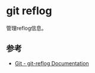 git reflog
==========

管理reflog信息。

参考
----

- [Git - git-reflog Documentation](https://git-scm.com/docs/git-reflog)